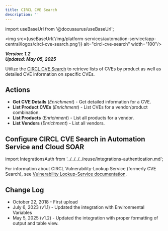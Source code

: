 ```yaml
---
title: CIRCL CVE Search
description: ''
---
```

import useBaseUrl from '@docusaurus/useBaseUrl';

<img src={useBaseUrl('/img/platform-services/automation-service/app-central/logos/circl-cve-search.png')} alt="circl-cve-search" width="100"/>

***Version: 1.2  
Updated: May 05, 2025***

Utilize the [CIRCL CVE Search](<https://www.alphamountain.ai/contact/>) to retrieve lists of CVEs by product as well as detailed CVE information on specific CVEs.

## Actions

* **Get CVE Details** (*Enrichment*) - Get detailed information for a CVE.
* **List Product CVEs** (*Enrichment*) - List CVEs for a vendor/product combination.
* **List Products** (*Enrichment*) - List all products for a vendor.
* **List Vendors** (*Enrichment*) - List all vendors.

## Configure CIRCL CVE Search in Automation Service and Cloud SOAR

import IntegrationsAuth from '../../../../reuse/integrations-authentication.md';

<IntegrationsAuth/>

For information about CIRCL Vulnerability-Lookup Service (formerly CVE Search), see [Vulnerability Lookup-Service documentation](https://www.circl.lu/services/cve-search/).

## Change Log

* October 22, 2018 - First upload
* July 6, 2023 (v1.1) - Updated the integration with Environmental Variables
* May 5, 2025 (v1.2) - Updated the integration with proper formatting of output and table view.
